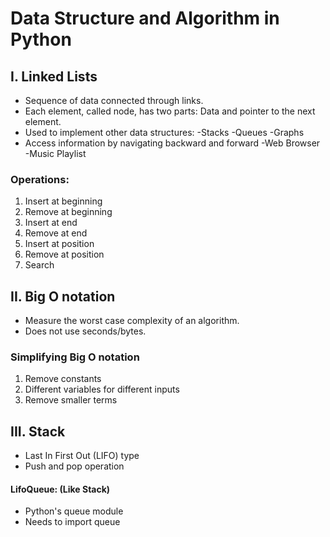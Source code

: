 # Data Structure and Algorithm in Python
## I. Linked Lists

- Sequence of data connected through links.
- Each element, called node, has two parts: Data and pointer to the next element. 
- Used to implement other data structures:
    -Stacks
    -Queues
    -Graphs
- Access information by navigating backward and forward
    -Web Browser
    -Music Playlist

### Operations:
1. Insert at beginning
2. Remove at beginning
3. Insert at end
4. Remove at end
5. Insert at position
6. Remove at position
7. Search

## II. Big O notation

- Measure the worst case complexity of an algorithm.
- Does not use seconds/bytes.

### Simplifying Big O notation

1. Remove constants
2. Different variables for different inputs
3. Remove smaller terms

## III. Stack

- Last In First Out (LIFO) type
- Push and pop operation 

#### LifoQueue: (Like Stack)
- Python's queue module
- Needs to import queue





